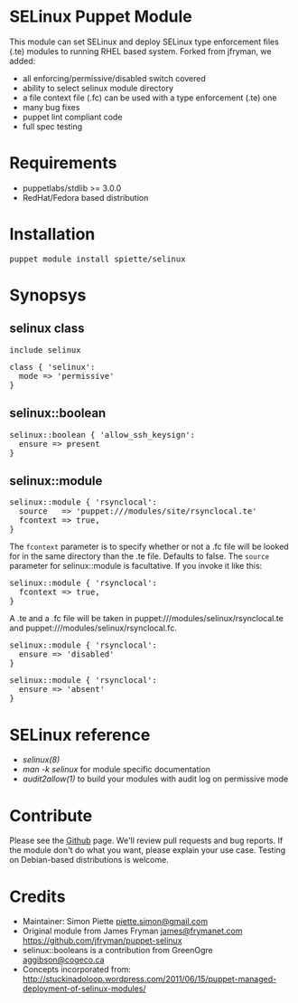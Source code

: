 # SELinux Puppet Module

This module can set SELinux and deploy SELinux type enforcement files (.te)
modules to running RHEL based system. Forked from jfryman, we added:
- all enforcing/permissive/disabled switch covered
- ability to select selinux module directory
- a file context file (.fc) can be used with a type enforcement (.te) one
- many bug fixes
- puppet lint compliant code
- full spec testing

# Requirements
- puppetlabs/stdlib >= 3.0.0
- RedHat/Fedora based distribution

# Installation
<pre>
puppet module install spiette/selinux
</pre>

# Synopsys
## selinux class
<pre>
include selinux
</pre>

<pre>
class { 'selinux':
  mode => 'permissive'
}
</pre>
## selinux::boolean
<pre>
selinux::boolean { 'allow_ssh_keysign':
  ensure => present
}
</pre>

## selinux::module
<pre>
selinux::module { 'rsynclocal':
  source   => 'puppet:///modules/site/rsynclocal.te'
  fcontext => true,
}
</pre>

The `fcontext` parameter is to specify whether or not a .fc file will be looked
for in the same directory than the .te file. Defaults to false. The `source`
parameter for selinux::module is facultative. If you invoke it like this:
<pre>
selinux::module { 'rsynclocal':
  fcontext => true,
}
</pre>
A .te and a .fc file will be taken in puppet:///modules/selinux/rsynclocal.te
and puppet:///modules/selinux/rsynclocal.fc.

<pre>
selinux::module { 'rsynclocal':
  ensure => 'disabled'
}
</pre>

<pre>
selinux::module { 'rsynclocal':
  ensure => 'absent'
}
</pre>

# SELinux reference

* *selinux(8)*
* *man -k selinux* for module specific documentation
* *audit2allow(1)* to build your modules with audit log on permissive mode

# Contribute

Please see the [Github](https://github.com/spiette/puppet-selinux) page. We'll review  pull requests and bug reports. If the module don't do what you want, please explain your use case. Testing on Debian-based distributions is welcome.

# Credits
- Maintainer: Simon Piette <piette.simon@gmail.com>
- Original module from James Fryman <james@frymanet.com> https://github.com/jfryman/puppet-selinux
- selinux::booleans is a contribution from GreenOgre <aggibson@cogeco.ca> 
- Concepts incorporated from:
http://stuckinadoloop.wordpress.com/2011/06/15/puppet-managed-deployment-of-selinux-modules/
